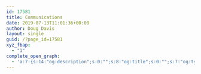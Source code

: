 ```yaml
---
id: 17581
title: Communications
date: 2019-07-13T11:01:36+00:00
author: Doug Davis
layout: single
guid: /?page_id=17581
xyz_fbap:
  - "1"
complete_open_graph:
  - 'a:7:{s:14:"og:description";s:0:"";s:8:"og:title";s:0:"";s:7:"og:type";s:0:"";s:12:"twitter:card";s:7:"summary";s:15:"twitter:creator";s:0:"";s:19:"twitter:description";s:0:"";s:8:"og:image";s:0:"";}'
---
```

